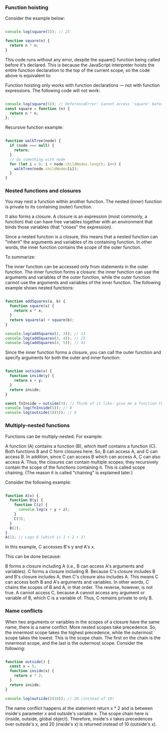 ### Function hoisting
Consider the example below:

```js

console.log(square(5)); // 25

function square(n) {
  return n * n;
}

```

This code runs without any error, despite the square() function being called before it's declared. This is because the JavaScript interpreter hoists the entire function declaration to the top of the current scope, so the code above is equivalent to:

Function hoisting only works with function declarations — not with function expressions. The following code will not work:

```js

console.log(square(5)); // ReferenceError: Cannot access 'square' before initialization
const square = function (n) {
  return n * n;
};

```

Recursive function example:

```js

function walkTree(node) {
  if (node === null) {
    return;
  }
  // do something with node
  for (let i = 0; i < node.childNodes.length; i++) {
    walkTree(node.childNodes[i]);
  }
}

```

### Nested functions and closures

You may nest a function within another function. The nested (inner) function is private to its containing (outer) function.

It also forms a closure. A closure is an expression (most commonly, a function) that can have free variables together with an environment that binds those variables (that "closes" the expression).

Since a nested function is a closure, this means that a nested function can "inherit" the arguments and variables of its containing function. In other words, the inner function contains the scope of the outer function.

To summarize:

The inner function can be accessed only from statements in the outer function.
The inner function forms a closure: the inner function can use the arguments and variables of the outer function, while the outer function cannot use the arguments and variables of the inner function.
The following example shows nested functions:

```js

function addSquares(a, b) {
  function square(x) {
    return x * x;
  }
  return square(a) + square(b);
}

console.log(addSquares(2, 3)); // 13
console.log(addSquares(3, 4)); // 25
console.log(addSquares(4, 5)); // 41

```
Since the inner function forms a closure, you can call the outer function and specify arguments for both the outer and inner function:

```js

function outside(x) {
  function inside(y) {
    return x + y;
  }
  return inside;
}

const fnInside = outside(3); // Think of it like: give me a function that adds 3 to whatever you give it
console.log(fnInside(5)); // 8
console.log(outside(3)(5)); // 8

```

### Multiply-nested functions
Functions can be multiply-nested. For example:

A function (A) contains a function (B), which itself contains a function (C).
Both functions B and C form closures here. So, B can access A, and C can access B.
In addition, since C can access B which can access A, C can also access A.
Thus, the closures can contain multiple scopes; they recursively contain the scope of the functions containing it. This is called scope chaining. (The reason it is called "chaining" is explained later.)

Consider the following example:

```js

function A(x) {
  function B(y) {
    function C(z) {
      console.log(x + y + z);
    }
    C(3);
  }
  B(2);
}
A(1); // Logs 6 (which is 1 + 2 + 3)

```
In this example, C accesses B's y and A's x.

This can be done because:

B forms a closure including A (i.e., B can access A's arguments and variables).
C forms a closure including B.
Because C's closure includes B and B's closure includes A, then C's closure also includes A. This means C can access both B and A's arguments and variables. In other words, C chains the scopes of B and A, in that order.
The reverse, however, is not true. A cannot access C, because A cannot access any argument or variable of B, which C is a variable of. Thus, C remains private to only B.

### Name conflicts
When two arguments or variables in the scopes of a closure have the same name, there is a name conflict. More nested scopes take precedence. So, the innermost scope takes the highest precedence, while the outermost scope takes the lowest. This is the scope chain. The first on the chain is the innermost scope, and the last is the outermost scope. Consider the following:

```js

function outside() {
  const x = 5;
  function inside(x) {
    return x * 2;
  }
  return inside;
}

console.log(outside()(10)); // 20 (instead of 10)

```

The name conflict happens at the statement return x * 2 and is between inside's parameter x and outside's variable x. The scope chain here is {inside, outside, global object}. Therefore, inside's x takes precedences over outside's x, and 20 (inside's x) is returned instead of 10 (outside's x).


